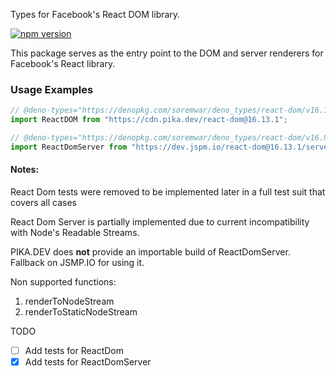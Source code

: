 Types for Facebook's React DOM library.

[![npm version](https://img.shields.io/npm/v/react-dom.svg?style=flat)](https://www.npmjs.com/package/react-dom)

This package serves as the entry point to the DOM and server renderers for
Facebook's React library.

### Usage Examples

```typescript
// @deno-types="https://denopkg.com/soremwar/deno_types/react-dom/v16.13.1/react-dom.d.ts"
import ReactDOM from "https://cdn.pika.dev/react-dom@16.13.1";
```

```typescript
// @deno-types="https://denopkg.com/soremwar/deno_types/react-dom/v16.9.0/server.d.ts"
import ReactDomServer from "https://dev.jspm.io/react-dom@16.13.1/server.js";
```

#### Notes:

React Dom tests were removed to be implemented later in a full test suit that
covers all cases

React Dom Server is partially implemented due to current incompatibility with
Node's Readable Streams.

PIKA.DEV does **not** provide an importable build of ReactDomServer. Fallback on
JSMP.IO for using it.

Non supported functions:

1. renderToNodeStream
2. renderToStaticNodeStream

TODO

- [ ] Add tests for ReactDom
- [x] Add tests for ReactDomServer
